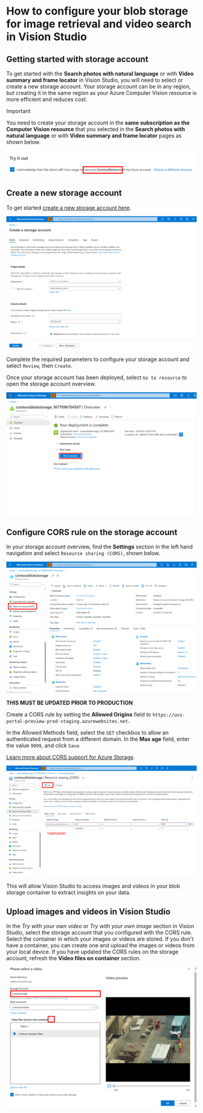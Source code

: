 # How to configure your blob storage for image retrieval and video search in Vision Studio


## Getting started with storage account

To get started with the **Search photos with natural language** or with **Video summary and frame locator** in Vision Studio, you will need to select or create a new storage account. Your storage account can be in any region, but creating it in the same region as your Azure Computer Vision resource is more efficient and reduces cost. 

> [!IMPORTANT]
> You need to create your storage account in the **same subscription as the Computer Vision resource** that you selected in the **Search photos with natural language** or with **Video summary and frame locator** pages as shown below.

![Show the resource](../media/storage-instructions/subscription.png)

## Create a new storage account

To get started [create a new storage account here](https://ms.portal.azure.com/#create/Microsoft.StorageAccount).


![Blob storage creation](../media/storage-instructions/create-storage.png)

Complete the required parameters to configure your storage account and select `Review`, then `Create`. 

Once your storage account has been deployed, select `Go to resource` to open the storage account overview. 

![Go to resource](../media/storage-instructions/go-to-resource.png)


## Configure CORS rule on the storage account 

In your storage account overview, find the **Settings** section in the left hand navigation and select `Resource sharing (CORS)`, shown below.

![Find resource sharing](../media/storage-instructions/go-to-cors.png)

**THIS MUST BE UPDATED PRIOR TO PRODUCTION**

Create a CORS rule by setting the **Allowed Origins** field to `https://uvs-portal-preview-prod-staging.azurewebsites.net`.

In the Allowed Methods field, select the `GET` checkbox to allow an authenticated request from a different domain.  In the **Max age** field, enter the value `9999`, and click `Save`. 

[Learn more about CORS support for Azure Storage](https://learn.microsoft.com/en-us/rest/api/storageservices/cross-origin-resource-sharing--cors--support-for-the-azure-storage-services).

![Show completed CORS](../media/storage-instructions/temp.png)

This will allow Vision Studio to access images and videos in your blob storage container to extract insights on your data.

## Upload images and videos in Vision Studio

In the *Try with your own video* or *Try with your own image* section in Vision Studio, select the storage account that you configured with the CORS rule. Select the container in which your images or videos are stored. If you don't have a container, you can create one and upload the images or videos from your local device. If you have updated the CORS rules on the storage account, refresh the **Video files on container** section.

![Show upload in VS](../media/storage-instructions/video-selection.png)






